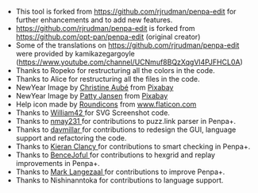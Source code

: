 * This tool is forked from https://github.com/rjrudman/penpa-edit for further enhancements and to add new features.
* https://github.com/rjrudman/penpa-edit is forked from https://github.com/opt-pan/penpa-edit (original creator)
* Some of the translations on https://github.com/rjrudman/penpa-edit were provided by kamikazegargoyle (https://www.youtube.com/channel/UCNmuf8BQzXqgVl4PJFHCL0A)
* Thanks to Ropeko for restructuring all the colors in the code.
* Thanks to Alice for restructuring all the files in the code.
* NewYear Image by <a href="https://pixabay.com/users/christy1-30666/?utm_source=link-attribution&amp;utm_medium=referral&amp;utm_campaign=image&amp;utm_content=102971">Christine Aubé</a> from <a href="https://pixabay.com/?utm_source=link-attribution&amp;utm_medium=referral&amp;utm_campaign=image&amp;utm_content=102971">Pixabay</a>
* NewYear Image by <a href="https://pixabay.com/users/pattyjansen-154933/?utm_source=link-attribution&amp;utm_medium=referral&amp;utm_campaign=image&amp;utm_content=586225">Patty Jansen</a> from <a href="https://pixabay.com/?utm_source=link-attribution&amp;utm_medium=referral&amp;utm_campaign=image&amp;utm_content=586225">Pixabay</a>
* Help icon made by <a href="https://www.flaticon.com/authors/roundicons" title="Roundicons">Roundicons</a> from <a href="https://www.flaticon.com/" title="Flaticon">www.flaticon.com</a>
* Thanks to <a href="https://github.com/william42"> William42 </a> for SVG Screenshot code.
* Thanks to <a href="https://github.com/nmay231"> nmay231 </a> for contributions to puzz.link parser in Penpa+.
* Thanks to <a href="https://thegriddle.net"> davmillar </a> for contributions to redesign the GUI, language support and refactoring the code.
* Thanks to <a href="https://github.com/kieranclancy"> Kieran Clancy </a> for contributions to smart checking in Penpa+.
* Thanks to <a href="https://github.com/BenceJoful"> BenceJoful </a> for contributions to hexgrid and replay improvements in Penpa+.
* Thanks to <a href="https://github.com/marknn3"> Mark Langezaal </a> for contributions to improve Penpa+.
* Thanks to Nishinanntoka for contributions to language support.